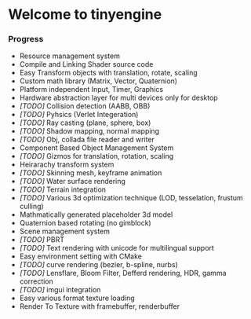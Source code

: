 Welcome to tinyengine
=============

### Progress

+ Resource management system
+ Compile and Linking Shader source code
+ Easy Transform objects with translation, rotate, scaling
+ Custom math library (Matrix, Vector, Quaternion)
+ Platform independent Input, Timer, Graphics
+ Hardware abstraction layer for multi devices only for desktop
+ *[TODO]* Collision detection (AABB, OBB)
+ *[TODO]* Pyhsics (Verlet Integeration)
+ *[TODO]* Ray casting (plane, sphere, box)
+ *[TODO]* Shadow mapping, normal mapping
+ *[TODO]* Obj, collada file reader and writer
+ Component Based Object Management System
+ *[TODO]* Gizmos for translation, rotation, scaling
+ Heirarachy transform system
+ *[TODO]* Skinning mesh, keyframe animation
+ *[TODO]* Water surface rendering
+ *[TODO]* Terrain integration
+ *[TODO]* Various 3d optimization technique (LOD, tesselation, frustum culling)
+ Mathmatically generated placeholder 3d model
+ Quaternion based rotating (no gimblock)
+ Scene management system
+ *[TODO]* PBRT
+ *[TODO]* Text rendering with unicode for multilingual support
+ Easy environment setting with CMake
+ *[TODO]* curve rendering (bezier, b-spline, nurbs)
+ *[TODO]* Lensflare, Bloom Filter, Defferd rendering, HDR, gamma correction
+ *[TODO]* imgui integration
+ Easy various format texture loading
+ Render To Texture with framebuffer, renderbuffer